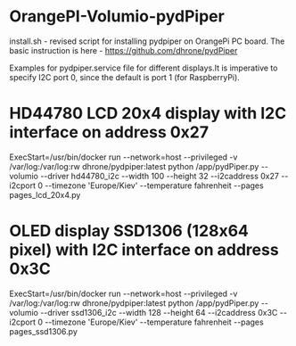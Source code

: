 # OrangePI-Volumio-pydPiper
install.sh - revised script for installing pydpiper on OrangePi PC board. The basic instruction is here - https://github.com/dhrone/pydPiper

Examples for pydpiper.service file for different displays.It is imperative to specify I2C port 0, since the default is port 1 (for RaspberryPi).

# HD44780 LCD 20x4 display with I2C interface on address 0x27
ExecStart=/usr/bin/docker run --network=host --privileged -v /var/log:/var/log:rw  dhrone/pydpiper:latest python /app/pydPiper.py --volumio --driver hd44780_i2c  --width 100 --height 32 --i2caddress 0x27 --i2cport 0 --timezone 'Europe/Kiev' --temperature fahrenheit --pages pages_lcd_20x4.py

# OLED display SSD1306 (128x64 pixel) with I2C interface on address 0x3C
ExecStart=/usr/bin/docker run --network=host --privileged -v /var/log:/var/log:rw  dhrone/pydpiper:latest python /app/pydPiper.py --volumio --driver ssd1306_i2c  --width 128 --height 64 --i2caddress 0x3C --i2cport 0 --timezone 'Europe/Kiev' --temperature fahrenheit --pages pages_ssd1306.py

